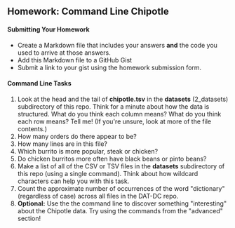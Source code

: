 ## Homework: Command Line Chipotle

#### Submitting Your Homework

* Create a Markdown file that includes your answers **and** the code you used to arrive at those answers.
* Add this Markdown file to a GitHub Gist
* Submit a link to your gist using the homework submission form.

#### Command Line Tasks

1. Look at the head and the tail of **chipotle.tsv** in the **datasets** (2_datasets) subdirectory of this repo. Think for a minute about how the data is structured. What do you think each column means? What do you think each row means? Tell me! (If you're unsure, look at more of the file contents.)
2. How many orders do there appear to be?
3. How many lines are in this file?
4. Which burrito is more popular, steak or chicken?
5. Do chicken burritos more often have black beans or pinto beans?
6. Make a list of all of the CSV or TSV files in the **datasets** subdirectory of this repo (using a single command). Think about how wildcard characters can help you with this task.
7. Count the approximate number of occurrences of the word "dictionary" (regardless of case) across all files in the DAT-DC repo.
8. **Optional:** Use the the command line to discover something "interesting" about the Chipotle data. Try using the commands from the "advanced" section!
